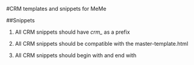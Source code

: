 #CRM templates and snippets for MeMe

##Snippets
1. All CRM snippets should have *crm_* as a prefix

2. All CRM snippets should be compatible with the master-template.html

3. All CRM snippets should begin with <tr> and end with </tr>
